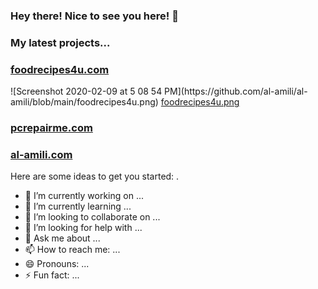 ### Hey there! Nice to see you here! 👋

### My latest projects...

<h3><a href="https://foodrecipes4u.com" rel="nofollow">foodrecipes4u.com</a></h3>
![Screenshot 2020-02-09 at 5 08 54 PM](https://github.com/al-amili/al-amili/blob/main/foodrecipes4u.png)
<a class="js-navigation-open Link--primary" title="foodrecipes4u.png" data-pjax="#repo-content-pjax-container" href="/al-amili/al-amili/blob/main/foodrecipes4u.png">foodrecipes4u.png</a>
<h3><a href="https://pcrepairme.com" rel="nofollow">pcrepairme.com</a></h3>

<h3><a href="https://al-amili.com" rel="nofollow">al-amili.com</a></h3>

Here are some ideas to get you started: .

- 🔭 I’m currently working on ...
- 🌱 I’m currently learning ...
- 👯 I’m looking to collaborate on ...
- 🤔 I’m looking for help with ...
- 💬 Ask me about ...
- 📫 How to reach me: ...
- 😄 Pronouns: ...
- ⚡ Fun fact: ...
